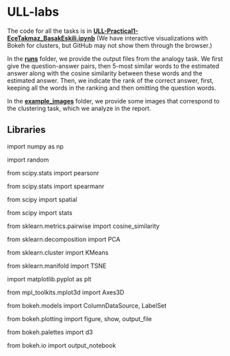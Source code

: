 # ULL-labs
The code for all the tasks is in __[ULL-Practical1-EceTakmaz_BasakEskili.ipynb](https://github.com/ecekt/ULL-lab-1/blob/master/ULL-Practical1-EceTakmaz_BasakEskili.ipynb)__ 
(We have interactive visualizations with Bokeh for clusters, but GitHub may not show them through the browser.)


In the __[runs](https://github.com/ecekt/ULL-lab-1/tree/master/runs)__ folder, we provide the output files from the analogy task. We first give the question-answer pairs, then 5-most similar words to the estimated answer along with the cosine similarity between these words and the estimated answer. Then, we indicate the rank of the correct answer, first, keeping all the words in the ranking and then omitting the question words.


In the __[example_images](https://github.com/ecekt/ULL-lab-1/tree/master/example_images)__ folder, we provide some images that correspond to the clustering task, which we analyze in the report.


## Libraries

import numpy as np

import random


from scipy.stats import pearsonr

from scipy.stats import spearmanr

from scipy import spatial

from scipy import stats


from sklearn.metrics.pairwise import cosine_similarity

from sklearn.decomposition import PCA

from sklearn.cluster import KMeans

from sklearn.manifold import TSNE


import matplotlib.pyplot as plt


from mpl_toolkits.mplot3d import Axes3D


from bokeh.models import ColumnDataSource, LabelSet

from bokeh.plotting import figure, show, output_file

from bokeh.palettes import d3

from bokeh.io import output_notebook
